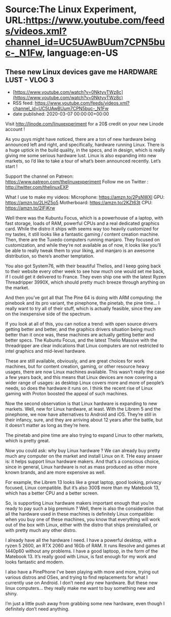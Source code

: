 # Source:The Linux Experiment, URL:https://www.youtube.com/feeds/videos.xml?channel_id=UC5UAwBUum7CPN5buc-_N1Fw, language:en-US

## These new Linux devices gave me HARDWARE LUST - VLOG 3
 - [https://www.youtube.com/watch?v=0NktyvTWz8c](https://www.youtube.com/watch?v=0NktyvTWz8c)
 - RSS feed: https://www.youtube.com/feeds/videos.xml?channel_id=UC5UAwBUum7CPN5buc-_N1Fw
 - date published: 2020-03-07 00:00:00+00:00

Visit http://linode.com/linuxexperiment for a 20$ credit on your new Linode account !



As you guys might have noticed, there are a ton of new hardware being announced left and right, and specifically, hardware running Linux. There is a huge uptick in the build quality, in the specs, and in design, which is really giving me some serious hardware lust. Linux is also expanding into new markets, so I’d like to take a tour of what’s been announced recently. Let’s start !



Support the channel on Patreon: https://www.patreon.com/thelinuxexperiment
Follow me on Twitter : http://twitter.com/thelinuxEXP

What I use to make my videos:
Microphone: https://amzn.to/2PsNWXl
GPU: https://amzn.to/2LHZ5o5
Motherboard: https://amzn.to/2KZt63t
CPU: https://amzn.to/2IFjKrw


Well there was the Kubuntu Focus, which is a powerhouse of a laptop, with fast storage, loads of RAM, powerful CPUs and a real dedicated graphics card. While the distro it ships with seems way too heavily customized for my tastes, it still looks like a fantastic gaming / content creation machine. Then, there are the Tuxedo computers running manjaro. They focused on customization, and while they’re not available as of now, it looks like you’ll be able to really tweak them to your liking, and manjaro is an awesome distribution, so there’s another temptation.

You also got System76, with their beautiful Thelios, and I keep going back to their website every other week to see how much one would set me back, if I could get it delivered to France. They even ship one with the latest Ryzen Threadripper 3990X, which should pretty much breeze through anything on the market. 



And then you’ve got all that The Pine 64 is doing with ARM computing: the pinebook and its pro variant, the pinephone, the pinetab, the pine time…  I really want to try all of their stuff, which is actually feasible, since they are on the inexpensive side of the spectrum.

If you look at all of this, you can notice a trend: with open source drivers getting better and better, and the graphics drivers situation being much better than it once was, these machines are actually getting better and better specs. The Kubuntu Focus, and the latest Thelio Massive with the threadripper are clear indications that Linux computers are not restricted to intel graphics and mid-level hardware.

These are still available, obviously, and are great choices for work machines, but for content creation, gaming, or other resource heavy usages, there are now Linux machines available. This wasn’t really the case a few years back, and this means that Linux devices are now covering a wider range of usages: as desktop Linux covers more and more of people’s needs, so does the hardware it runs on. I think the recent rise of Linux gaming with Proton boosted the appeal of such machines.

Now the second observation is that Linux hardware is expanding to new markets. Well, new for Linux hardware, at least. With the Librem 5 and the pinephone, we now have alternatives to Android and iOS. They’re still in their infancy, sure, and they are arriving about 12 years after the battle, but it doesn’t matter as long as they’re here.

The pinetab and pine time are also trying to expand Linux to other markets, which is pretty great.

Now you could ask: why buy Linux hardware ? We can already buy pretty much any computer on the market and install Linux on it. THe easy answer is: it helps support linux hardware makers. And that’s a conscious choice, since in general, Linux hardware is not as mass produced as other more known brands, and are more expensive as well.

For example, the Librem 13 looks like a great laptop, good looking, privacy focused, Linux compatible. But it’s also 300$ more than my Matebook 13, which has a better CPU and a better screen.

So, is supporting Linux hardware makers important enough that you’re ready to pay such a big premium ? Well, there is also the consideration that all the hardware used in these machines is definitely Linux compatible: when you buy one of these machines, you know that everything will work out of the box with Linux, either with the distro that ships preinstalled, or with pretty much any other distro.

I already have all the hardware I need. I have a powerful desktop, with a ryzen 5 2600, an RTX 2060 and 16Gb of RAM. It runs Resolve and games at 1440p60 without any problems. I have a good laptoop, in the form of the Matebook 13. It’s really good with Linux, is fast enough for my work and looks fantastic and modern.

I also have a PinePhone I’ve been playing with more and more, trying out various distros and OSes, and trying to find replacements for what I currently use on Android. I don’t need any new hardware. But these new linux computers… they really make me want to buy something new and shiny.

I’m just a little push away from grabbing some new hardware, even though I definitely don’t need anything.

